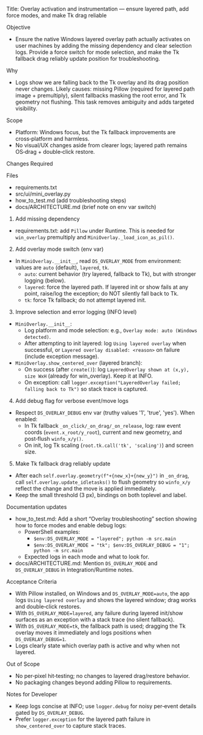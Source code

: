 Title: Overlay activation and instrumentation — ensure layered path, add force modes, and make Tk drag reliable

Objective
- Ensure the native Windows layered overlay path actually activates on user machines by adding the missing dependency and clear selection logs. Provide a force switch for mode selection, and make the Tk fallback drag reliably update position for troubleshooting.

Why
- Logs show we are falling back to the Tk overlay and its drag position never changes. Likely causes: missing Pillow (required for layered path image + premultiply), silent fallbacks masking the root error, and Tk geometry not flushing. This task removes ambiguity and adds targeted visibility.

Scope
- Platform: Windows focus, but the Tk fallback improvements are cross‑platform and harmless.
- No visual/UX changes aside from clearer logs; layered path remains OS‑drag + double‑click restore.

Changes Required

Files
- requirements.txt
- src/ui/mini_overlay.py
- how_to_test.md (add troubleshooting steps)
- docs/ARCHITECTURE.md (brief note on env var switch)

1) Add missing dependency
- requirements.txt: add `Pillow` under Runtime. This is needed for `win_overlay` premultiply and `MiniOverlay._load_icon_as_pil()`.

2) Add overlay mode switch (env var)
- In `MiniOverlay.__init__`, read `DS_OVERLAY_MODE` from environment: values are `auto` (default), `layered`, `tk`.
  - `auto`: current behavior (try layered, fallback to Tk), but with stronger logging (below).
  - `layered`: force the layered path. If layered init or show fails at any point, raise/log the exception; do NOT silently fall back to Tk.
  - `tk`: force Tk fallback; do not attempt layered init.

3) Improve selection and error logging (INFO level)
- `MiniOverlay.__init__`:
  - Log platform and mode selection: e.g., `Overlay mode: auto (Windows detected)`.
  - After attempting to init layered: log `Using layered overlay` when successful, or `Layered overlay disabled: <reason>` on failure (include exception message).
- `MiniOverlay.show_centered_over` (layered branch):
  - On success (after `create()`): log `LayeredOverlay shown at (x,y), size WxH` (already for win_overlay). Keep it at INFO.
  - On exception: call `logger.exception("LayeredOverlay failed; falling back to Tk")` so stack trace is captured.

4) Add debug flag for verbose event/move logs
- Respect `DS_OVERLAY_DEBUG` env var (truthy values '1', 'true', 'yes'). When enabled:
  - In Tk fallback `_on_click/_on_drag/_on_release`, log: raw event coords (`event.x_root/y_root`), current and new geometry, and post‑flush `winfo_x/y()`.
  - On init, log Tk scaling (`root.tk.call('tk', 'scaling')`) and screen size.

5) Make Tk fallback drag reliably update
- After each `self.overlay.geometry(f"+{new_x}+{new_y}")` in `_on_drag`, call `self.overlay.update_idletasks()` to flush geometry so `winfo_x/y` reflect the change and the move is applied immediately.
- Keep the small threshold (3 px), bindings on both toplevel and label.

Documentation updates
- how_to_test.md: Add a short “Overlay troubleshooting” section showing how to force modes and enable debug logs:
  - PowerShell examples:
    - `$env:DS_OVERLAY_MODE = "layered"; python -m src.main`
    - `$env:DS_OVERLAY_MODE = "tk"; $env:DS_OVERLAY_DEBUG = "1"; python -m src.main`
  - Expected logs in each mode and what to look for.
- docs/ARCHITECTURE.md: Mention `DS_OVERLAY_MODE` and `DS_OVERLAY_DEBUG` in Integration/Runtime notes.

Acceptance Criteria
- With Pillow installed, on Windows and `DS_OVERLAY_MODE=auto`, the app logs `Using layered overlay` and shows the layered window; drag works and double‑click restores.
- With `DS_OVERLAY_MODE=layered`, any failure during layered init/show surfaces as an exception with a stack trace (no silent fallback).
- With `DS_OVERLAY_MODE=tk`, the fallback path is used; dragging the Tk overlay moves it immediately and logs positions when `DS_OVERLAY_DEBUG=1`.
- Logs clearly state which overlay path is active and why when not layered.

Out of Scope
- No per‑pixel hit‑testing; no changes to layered drag/restore behavior.
- No packaging changes beyond adding Pillow to requirements.

Notes for Developer
- Keep logs concise at INFO; use `logger.debug` for noisy per‑event details gated by `DS_OVERLAY_DEBUG`.
- Prefer `logger.exception` for the layered path failure in `show_centered_over` to capture stack traces.

